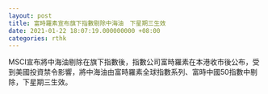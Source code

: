 ```yaml
---
layout: post
title: 富時羅素宣布旗下指數剔除中海油　下星期三生效
date: 2021-01-22 18:07:19.000000000 +08:00
categories: rthk
---
```


MSCI宣布將中海油剔除在旗下指數後，指數公司富時羅素在本港收市後公布，受到美國投資禁令影響，將中海油由富時羅素全球指數系列、富時中國50指數中剔除，下星期三生效。
